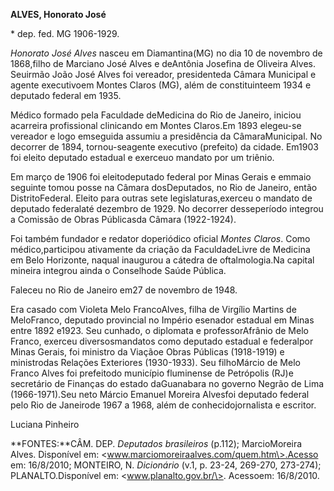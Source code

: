 **ALVES, Honorato José**

\* dep. fed. MG 1906-1929.

*Honorato José Alves* nasceu em Diamantina(MG) no dia 10 de novembro de
1868,filho de Marciano José Alves e deAntônia Josefina de Oliveira
Alves. Seuirmão João José Alves foi vereador, presidenteda Câmara
Municipal e agente executivoem Montes Claros (MG), além de
constituinteem 1934 e deputado federal em 1935.

Médico formado pela Faculdade deMedicina do Rio de Janeiro, iniciou
acarreira profissional clinicando em Montes Claros.Em 1893 elegeu-se
vereador e logo emseguida assumiu a presidência da CâmaraMunicipal. No
decorrer de 1894, tornou-seagente executivo (prefeito) da cidade. Em1903
foi eleito deputado estadual e exerceuo mandato por um triênio.

Em março de 1906 foi eleitodeputado federal por Minas Gerais e emmaio
seguinte tomou posse na Câmara dosDeputados, no Rio de Janeiro, então
DistritoFederal. Eleito para outras sete legislaturas,exerceu o mandato
de deputado federalaté dezembro de 1929. No decorrer desseperíodo
integrou a Comissão de Obras Públicasda Câmara (1922-1924).

Foi também fundador e redator doperiódico oficial *Montes Claros*. Como
médico,participou ativamente da criação da FaculdadeLivre de Medicina em
Belo Horizonte, naqual inaugurou a cátedra de oftalmologia.Na capital
mineira integrou ainda o Conselhode Saúde Pública.

Faleceu no Rio de Janeiro em27 de novembro de 1948.

Era casado com Violeta Melo FrancoAlves, filha de Virgílio Martins de
MeloFranco, deputado provincial no Império esenador estadual em Minas
entre 1892 e1923. Seu cunhado, o diplomata e professorAfrânio de Melo
Franco, exerceu diversosmandatos como deputado estadual e federalpor
Minas Gerais, foi ministro da Viaçãoe Obras Públicas (1918-1919) e
ministrodas Relações Exteriores (1930-1933). Seu filhoMárcio de Melo
Franco Alves foi prefeitodo município fluminense de Petrópolis (RJ)e
secretário de Finanças do estado daGuanabara no governo Negrão de Lima
(1966-1971).Seu neto Márcio Emanuel Moreira Alvesfoi deputado federal
pelo Rio de Janeirode 1967 a 1968, além de conhecidojornalista e
escritor.

Luciana Pinheiro

**FONTES:**CÂM. DEP. *Deputados brasileiros* (p.112); MarcioMoreira
Alves. Disponível em: \<www.marciomoreiraalves.com/quem.htm\>.Acesso em:
16/8/2010; MONTEIRO, N. *Dicionário* (v.1, p. 23-24, 269-270, 273-274);
PLANALTO.Disponível em: \<www.planalto.gov.br/\>. Acessoem: 16/8/2010.

